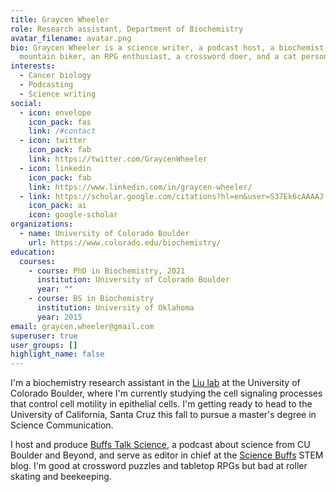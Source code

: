 ```yaml
---
title: Graycen Wheeler
role: Research assistant, Department of Biochemistry
avatar_filename: avatar.png
bio: Graycen Wheeler is a science writer, a podcast host, a biochemist, a novice
  mountain biker, an RPG enthusiast, a crossword doer, and a cat person.
interests:
  - Cancer biology
  - Podcasting
  - Science writing
social:
  - icon: envelope
    icon_pack: fas
    link: /#contact
  - icon: twitter
    icon_pack: fab
    link: https://twitter.com/GraycenWheeler
  - icon: linkedin
    icon_pack: fab
    link: https://www.linkedin.com/in/graycen-wheeler/
  - link: https://scholar.google.com/citations?hl=en&user=S37Ek6cAAAAJ
    icon_pack: ai
    icon: google-scholar
organizations:
  - name: University of Colorado Boulder
    url: https://www.colorado.edu/biochemistry/
education:
  courses:
    - course: PhD in Biochemistry, 2021
      institution: University of Colorado Boulder
      year: ""
    - course: BS in Biochemistry
      institution: University of Oklahoma
      year: 2015
email: graycen.wheeler@gmail.com
superuser: true
user_groups: []
highlight_name: false
---
```

I'm a biochemistry research assistant in the [Liu lab](https://www.colorado.edu/lab/liu/) at the University of Colorado Boulder, where I'm currently studying the cell signaling processes that control cell motility in epithelial cells. I'm getting ready to head to the University of California, Santa Cruz this fall to pursue a master's degree in Science Communication.

I host and produce [Buffs Talk Science](https://buffstalkscience.com/), a podcast about science from CU Boulder and Beyond, and serve as editor in chief at the [Science Buffs](https://sciencebuffs.org/tag/graycen-wheeler/) STEM blog. I'm good at crossword puzzles and tabletop RPGs but bad at roller skating and beekeeping.